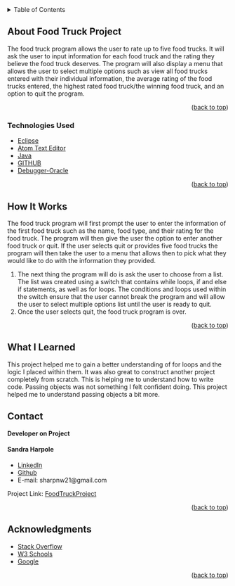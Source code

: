 

<!-- PROJECT LOGO -->

<!-- TABLE OF CONTENTS -->

<details>
  <summary>Table of Contents</summary>
  <ul>
    <li>
      <a href="#about-the-project">About Food Truck Project</a>
  </ul>
      <ul>
        <li><a href="#technologies-used">Technologies Used</a></li>
      </ul>
    </li>
  <ul>
    <li><a href="#howitworks">How It Works</a></li>
  </ul>  
  <ul>
    <li><a href="#contact">Contact</a></li>
  </ul>

  <ul>
    <li><a href="#acknowledgments">Acknowledgments</a></li>
    </ul>

</details>

<!-- ABOUT THE PROJECT -->

## About Food Truck Project


<p>
The food truck program allows the user to rate up to five food trucks. It will ask the user to input information for each food truck and the rating they believe the food truck deserves. The program will also display a menu that allows the user to select multiple options such as view all food trucks entered with their individual information, the average rating of the food trucks entered, the highest rated food truck/the winning food truck, and an option to quit the program. 
 </p>



<p align="right">(<a href="#top">back to top</a>)</p>

### Technologies Used

-   [Eclipse](https://spring.io/tools)
-   [Atom Text Editor](https://atom.io/)
-   [Java](https://www.java.com/en/)
-   [GITHUB](https://github.com)
-   [Debugger-Oracle](https://docs.oracle.com/javase/7/docs/technotes/tools/windows/jdb.html)  

<p align="right">(<a href="#top">back to top</a>)</p>

## How It Works



<p>
The food truck program will first prompt the user to enter the information of the first food truck such as the name, food type, and their rating for the food truck. The program will then give the user the option to enter another food truck or quit. If the user selects quit or provides five food trucks the program will then take the user to a menu that allows then to pick what they would like to do with the information they provided.
</P>
<ol>


<li>
The next thing the program will do is ask the user to choose from a list. The list was created using a switch that contains while loops, if and else if statements, as well as for loops. The conditions and loops used within the switch ensure that the user cannot break the program and will allow the user to select multiple options list until the user is ready to quit. 



<li>
Once the user selects quit, the food truck program is over. 

</li>

</ol>
<p align="right">(<a href="#top">back to top</a>)</p>

## What I Learned
<p>
This project helped me to gain a better understanding of for loops and the logic I placed within them. It was also great to construct another project completely from scratch. This is helping me to understand how to write code. Passing objects was not something I felt confident doing. This project helped me to understand passing objects a bit more. 
</p>



## Contact

<strong>Developer on Project</strong>

<h4>Sandra Harpole</h4>
<ul>
<li>
<a href="https://www.linkedin.com/in/sandra-harpole/">
LinkedIn
</a>
</li>
<li><a href="https://github.com/SandraLeAnn">Github</a></li>
<li> E-mail: sharpnw21@gmail.com </li>
</ul>


Project Link: [FoodTruckProject](https://github.com/SandraLeAnn/FoodTruckProject/tree/main/src/com/skilldistillery/foodtruck)

<p align="right">(<a href="#top">back to top</a>)</p>

<!-- ACKNOWLEDGMENTS -->

## Acknowledgments


-   [Stack Overflow](https://stackoverflow.com/)
-   [W3 Schools](https://www.w3schools.com/)
-   [Google](https://www.google.com/)
<p align="right">(<a href="#top">back to top</a>)</p>
